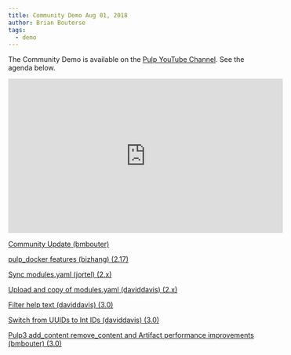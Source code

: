 ```yaml
---
title: Community Demo Aug 01, 2018
author: Brian Bouterse
tags:
  - demo
---
```

The Community Demo is available on the [Pulp YouTube Channel](https://www.youtube.com/PulpProject). See the agenda below.

<iframe width="560" height="315" src="https://www.youtube.com/embed/FkkwxGP99ug" frameborder="0" allowfullscreen></iframe>

[Community Update (bmbouter)](http://www.youtube.com/watch?v=FkkwxGP99ug&t=0m19s)

[pulp_docker features (bizhang) (2.17)](http://www.youtube.com/watch?v=FkkwxGP99ug&t=5m41s)

[Sync modules.yaml (jortel) (2.x)](http://www.youtube.com/watch?v=FkkwxGP99ug&t=9m08s)

[Upload and copy of modules.yaml (daviddavis) (2.x)](http://www.youtube.com/watch?v=FkkwxGP99ug&t=12m15s)

[Filter help text (daviddavis) (3.0)](http://www.youtube.com/watch?v=FkkwxGP99ug&t=17m19s)

[Switch from UUIDs to Int IDs (daviddavis) (3.0)](http://www.youtube.com/watch?v=FkkwxGP99ug&t=20m31s)

[Pulp3 add_content remove_content and Artifact performance improvements (bmbouter) (3.0)](http://www.youtube.com/watch?v=FkkwxGP99ug&t=23m45s)